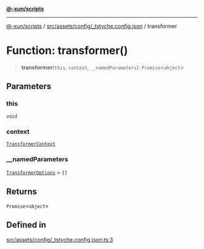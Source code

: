 [**@-xun/scripts**](../../../../../README.md)

***

[@-xun/scripts](../../../../../README.md) / [src/assets/config/\_tstyche.config.json](../README.md) / transformer

# Function: transformer()

> **transformer**(`this`, `context`, `__namedParameters`): `Promise`\<`object`\>

## Parameters

### this

`void`

### context

[`TransformerContext`](../../../type-aliases/TransformerContext.md)

### \_\_namedParameters

[`TransformerOptions`](../../../type-aliases/TransformerOptions.md) = `{}`

## Returns

`Promise`\<`object`\>

## Defined in

[src/assets/config/\_tstyche.config.json.ts:3](https://github.com/Xunnamius/xscripts/blob/12020afea79f1ec674174f8cb4103ac0b46875c5/src/assets/config/_tstyche.config.json.ts#L3)
